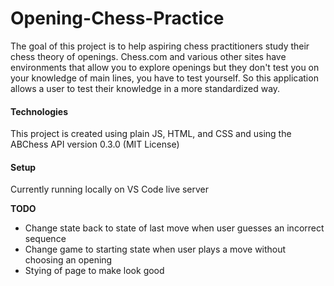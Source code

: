 # Opening-Chess-Practice
The goal of this project is to help aspiring chess practitioners study their chess theory of openings. Chess.com and various other sites have environments that allow you to explore openings but they don't test you on your knowledge of main lines, you have to test yourself. So this application allows a user to test their knowledge in a more standardized way.

#### Technologies
This project is created using plain JS, HTML, and CSS and using the ABChess API version 0.3.0 (MIT License)

#### Setup
Currently running locally on VS Code live server

**TODO**
- Change state back to state of last move when user guesses an incorrect sequence
- Change game to starting state when user plays a move without choosing an opening
- Stying of page to make look good
